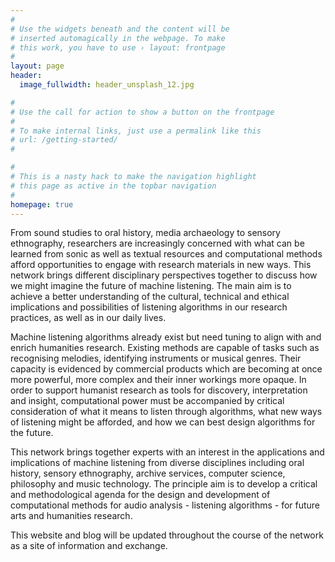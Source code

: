 ```yaml
---
#
# Use the widgets beneath and the content will be
# inserted automagically in the webpage. To make
# this work, you have to use › layout: frontpage
#
layout: page
header:
  image_fullwidth: header_unsplash_12.jpg

#
# Use the call for action to show a button on the frontpage
#
# To make internal links, just use a permalink like this
# url: /getting-started/
#

#
# This is a nasty hack to make the navigation highlight
# this page as active in the topbar navigation
#
homepage: true
---
```


From sound studies to oral history, media archaeology to sensory ethnography, researchers are increasingly concerned with what can be learned from sonic as well as textual resources and computational methods afford opportunities to engage with research materials in new ways. This network brings different disciplinary perspectives together to discuss how we might imagine the future of machine listening. The main aim is to achieve a better understanding of the cultural, technical and ethical implications and possibilities of listening algorithms in our research practices, as well as in our daily lives.

Machine listening algorithms already exist but need tuning to align with and enrich humanities research. Existing methods are capable of tasks such as recognising melodies, identifying instruments or musical genres. Their capacity is evidenced by commercial products which are becoming at once more powerful, more complex and their inner workings more opaque. In order to support humanist research as tools for discovery, interpretation and insight, computational power must be accompanied by critical consideration of what it means to listen through algorithms, what new ways of listening might be afforded, and how we can best design algorithms for the future.
        
This network brings together experts with an interest in the applications and implications of machine listening from diverse disciplines including oral history, sensory ethnography, archive services, computer science, philosophy and music technology. The principle aim is to develop a critical and methodological agenda for the design and development of computational methods for audio analysis - listening algorithms - for future arts and humanities research.
                            
This website and blog will be updated throughout the course of the network as a site of information and exchange.     

    

